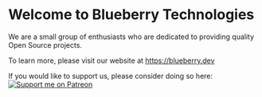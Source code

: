 # Welcome to Blueberry Technologies
We are a small group of enthusiasts who are dedicated to providing quality Open Source projects.

To learn more, please visit our website at https://blueberry.dev


If you would like to support us, please consider doing so here:<br>
[![Support me on Patreon](https://img.shields.io/endpoint.svg?url=https%3A%2F%2Fshieldsio-patreon.vercel.app%2Fapi%3Fusername%3Dblueberrytechnologies%26type%3Dpatrons&style=flat)](https://patreon.com/blueberrytechnologies)
